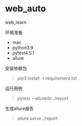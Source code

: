 # web_auto
web_learn

环境准备
- mac
- python3.9
- pytest4.5.1
- allure

安装依赖包
>pip3 install -r requirement.txt

运行用例
>pytest --alluredir ./report

生成allure报告
>allure serve ./report
